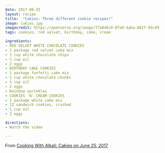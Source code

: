 ```yaml
---
date: 2017-06-25
layout: recipe
title:  "Cakies: Three different cookie recipes!"
image: cakies.jpg
imagecredit: https://openverse.org/image/f7a8d6c0-87a0-4aba-882f-9dc4911f4a99
tags: cookies, red velvet, birthday, cake, cream

ingredients:
- RED VELVET WHITE CHOCOLATE COOKIES
- 1 package red velvet cake mix
- 1 cup white chocolate chips
- ½ cup oil
- 2 eggs
- BIRTHDAY CAKE COOKIES
- 1 package funfetti cake mix
- ¾ cup white chocolate chunks
- ⅓ cup oil
- 2 eggs
- Rainbow sprinkles
- COOKIES 'N' CREAM COOKIES
- 1 package white cake mix
- 12 sandwich cookies, crushed
- ⅓ cup oil
- 2 eggs

directions:
- Watch the video

---
```



From [Cooking With Alkali: Cakies on June 25, 2017](https://www.youtube.com/watch?v=-tG1p9NTrUk&list=PLQYPT6tB8lNZiHXGgc2kKrcj1FABFiiek&index=17)
